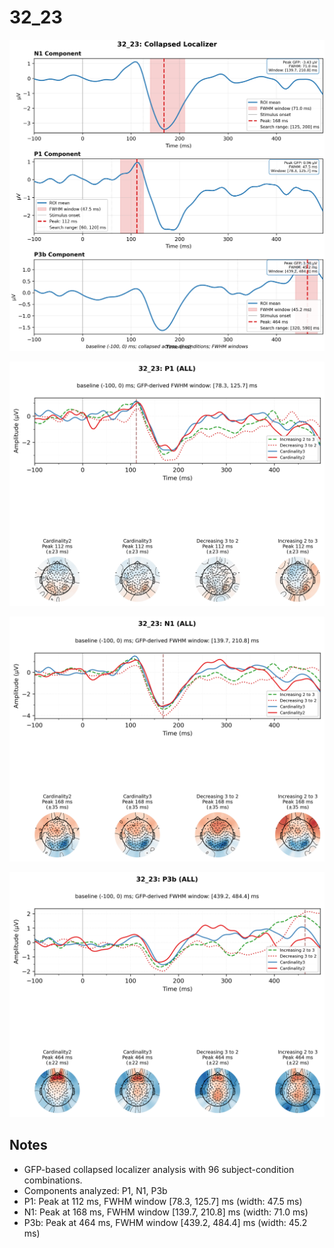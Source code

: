 # 32_23

![figure](docs/assets/plots/32_23/32_23-collapsed_localizer.png)

![figure](docs/assets/plots/32_23/32_23-P1.png)

![figure](docs/assets/plots/32_23/32_23-N1.png)

![figure](docs/assets/plots/32_23/32_23-P3b.png)


## Notes

- GFP-based collapsed localizer analysis with 96 subject-condition combinations.
- Components analyzed: P1, N1, P3b
- P1: Peak at 112 ms, FWHM window [78.3, 125.7] ms (width: 47.5 ms)
- N1: Peak at 168 ms, FWHM window [139.7, 210.8] ms (width: 71.0 ms)
- P3b: Peak at 464 ms, FWHM window [439.2, 484.4] ms (width: 45.2 ms)
